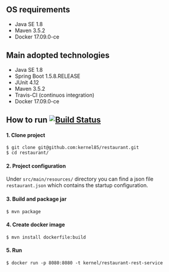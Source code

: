 ## OS requirements

- Java SE 1.8
- Maven 3.5.2
- Docker 17.09.0-ce

## Main adopted technologies

- Java SE 1.8
- Spring Boot 1.5.8.RELEASE
- JUnit 4.12
- Maven 3.5.2
- Travis-CI (continuos integration)
- Docker 17.09.0-ce

## How to run [![Build Status](https://travis-ci.org/kernel85/restaurant.svg?branch=master)](https://travis-ci.org/kernel85/restaurant)

#### 1. Clone project
```
$ git clone git@github.com:kernel85/restaurant.git
$ cd restaurant/
```

#### 2. Project configuration
Under ```src/main/resources/``` directory you can find a json file ```restaurant.json``` which contains the startup configuration.

#### 3. Build and package jar
```$ mvn package```

#### 4. Create docker image
```$ mvn install dockerfile:build```

#### 5. Run
```$ docker run -p 8080:8080 -t kernel/restaurant-rest-service```